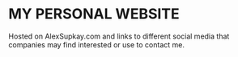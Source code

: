 # MY PERSONAL WEBSITE
Hosted on AlexSupkay.com and links to different social media that companies may find interested or use to contact me.
